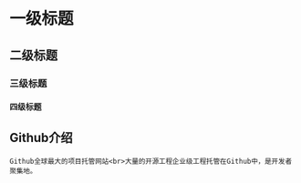 # 一级标题
## 二级标题
### 三级标题
#### 四级标题


## Github介绍

	Github全球最大的项目托管网站<br>大量的开源工程企业级工程托管在Github中，是开发者聚集地。

